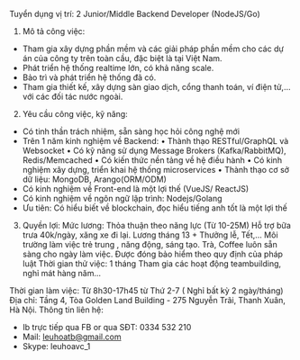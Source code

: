 Tuyển dụng vị trí: 2 Junior/Middle Backend Developer (NodeJS/Go)

1.	Mô tả công việc: 
- Tham gia xây dựng phần mềm và các giải pháp phần mềm cho các dự án của công ty trên toàn cầu, đặc biệt là tại Việt Nam.
- Phát triển hệ thống realtime lớn, có khả năng scale.
- Bảo trì và phát triển hệ thống đã có.
- Tham gia thiết kế, xây dựng sàn giao dịch, cổng thanh toán, ví điện tử,… với các đối tác nước ngoài.

2.	Yêu cầu công việc, kỹ năng:
- Có tinh thần trách nhiệm, sẵn sàng học hỏi công nghệ mới
- Trên 1 năm kinh nghiệm về Backend:
•	Thành thạo RESTful/GraphQL và Websocket
•	Có kỹ năng sử dụng Message Brokers (Kafka/RabbitMQ), Redis/Memcached
•	Có kiến thức nền tảng về hệ điều hành
•	Có kinh nghiệm xây dựng, triển khai hệ thống microservices
•	Thành thạo cơ sở dữ liệu: MongoDB, Arango(ORM/ODM)
- Có kinh nghiệm về Front-end là một lợi thế (VueJS/ ReactJS)
- Có kinh nghiệm về ngôn ngữ lập trình: Nodejs/Golang
- Ưu tiên: Có hiểu biết về blockchain, đọc hiểu tiếng anh tốt là một lợi thế

3.	Quyền lợi:
 	Mức lương: Thỏa thuận theo năng lực (Từ 10-25M)
 	Hỗ trợ bữa trưa 40k/ngày, xăng xe đi lại.
 	Lương tháng 13 + Thưởng lễ, Tết,…
 	Môi trường làm việc trẻ trung , năng động, sáng tạo.
 	Trà, Coffee luôn sẵn sàng cho ngày làm việc.
 	Được đóng bảo hiểm theo quy định của pháp luật
 	Thời gian thử việc: 1 tháng
 	Tham gia các hoạt động teambuilding, nghỉ mát hàng năm...

 Thời gian làm việc: Từ 8h30-17h45 từ Thứ 2-7 ( Nghỉ bất kỳ 2 ngày/tháng)
Địa chỉ: Tầng 4, Tòa Golden Land Building - 275 Nguyễn Trãi, Thanh Xuân, Hà Nội.
      Thông tin liên hệ:
- Ib trực tiếp qua FB or qua SĐT: 0334 532 210
- Mail: leuhoatb@gmail.com                                   
- Skype: leuhoavc_1


